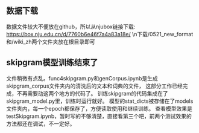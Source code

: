## 数据下载
数据文件较大不便放在github，所以从njubox链接下载: 
https://box.nju.edu.cn/d/7760b6e46f7a4a83a18e/ 
\n下载/0521_new_format和/wiki_zh两个文件夹放在根目录即可
## skipgram模型训练结束了
文件稍微有点乱。func4skipgram.py和genCorpus.ipynb是生成skipgram_corpus文件夹内的清洗后的文本和词典的文件，
这部分工作已经完成，不再需要动这两个地方的代码了。
训练skipgram的代码集成在了skipgram_model.py里，训练时运行就好。
模型的stat_dicts被存储在了models文件夹内，每一个epoch都保存了，方便读取使用和继续训练。
查看模型效果是testSkipgram.ipynb，暂时写的不够清楚，直接看第三个吧，前两个测试效果的方法都还在调试，不一定好。
